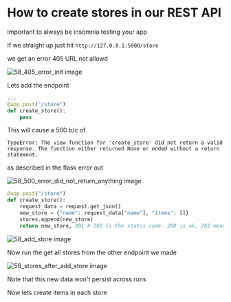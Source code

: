 # How to create stores in our REST API

Important to always be insomnia testing your app

If we straight up just hit `http://127.0.0.1:5000/store`

we get an error 405 URL not allowd

![58_405_error_init image](https://github.com/HarrisonWelch/REST-APIs-with-Flask-and-Python-in-2023-Notes/blob/master/Screenshots/58_405_error_init.png)

Lets add the endpoint

```py
...
@app.post("/store")
def create_store():
    pass

```

This will cause a 500 b/c of 
```
TypeError: The view function for 'create_store' did not return a valid response. The function either returned None or ended without a return statement.
```

as described in the flask error out

![58_500_error_did_not_return_anything image](https://github.com/HarrisonWelch/REST-APIs-with-Flask-and-Python-in-2023-Notes/blob/master/Screenshots/58_500_error_did_not_return_anything.png)

```py
@app.post("/store")
def create_store():
    request_data = request.get_json()
    new_store = {"name": request_data["name"], "items": []}
    stores.append(new_store)
    return new_store, 201 # 201 is the status code. 200 is ok, 201 means accepted and going to create
```

![58_add_store image](https://github.com/HarrisonWelch/REST-APIs-with-Flask-and-Python-in-2023-Notes/blob/master/Screenshots/58_add_store.png)

Now run the get all stores from the other endpoint we made

![58_stores_after_add_store image](https://github.com/HarrisonWelch/REST-APIs-with-Flask-and-Python-in-2023-Notes/blob/master/Screenshots/58_stores_after_add_store.png)

Note that this new data won't persist across runs

Now lets create items in each store
